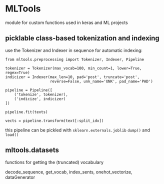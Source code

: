 # MLTools

module for custom functions used in keras and ML projects

## picklable class-based tokenization and indexing

use the Tokenizer and Indexer in sequence for automatic indexing:

```
from mltools.preprocessing import Tokenizer, Indexer, Pipeline

tokenizer = Tokenizer(max_vocab=100, min_count=1, lower=True, regex=True)
indicizer = Indexer(max_len=10, pad='post', truncate='post',
                    reverse=False, unk_name='UNK', pad_name='PAD')

pipeline = Pipeline([
    ('tokenize', tokenizer),
    ('indicize', indicizer)
])

pipeline.fit(texts)

vects = pipeline.transform(text[:split_idx])
```

this pipeline can be pickled with `sklearn.externals.joblib` `dump()` and `load()`

## mltools.datasets

functions for getting the (truncated) vocabulary

decode_sequence, get_vocab, index_sents, onehot_vectorize, dataGenerator
